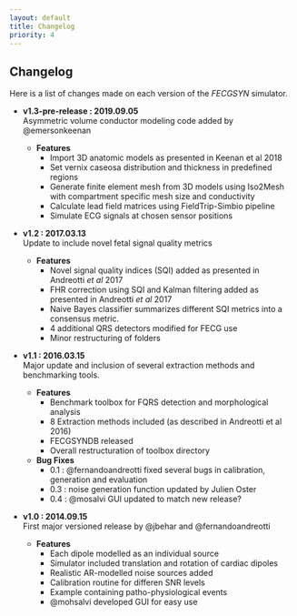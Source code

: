 ```yaml
---
layout: default
title: Changelog
priority: 4
---
```


## Changelog

Here is a list of changes made on each version of the <em>FECGSYN</em> simulator.

- **v1.3-pre-release : 2019.09.05**<br>
Asymmetric volume conductor modeling code added by @emersonkeenan
  - **Features**
    - Import 3D anatomic models as presented in Keenan et al 2018
    - Set vernix caseosa distribution and thickness in predefined regions
    - Generate finite element mesh from 3D models using Iso2Mesh with compartment specific mesh size and conductivity
    - Calculate lead field matrices using FieldTrip-Simbio pipeline
    - Simulate ECG signals at chosen sensor positions

- **v1.2 : 2017.03.13** <br>
  Update to include novel fetal signal quality metrics
  - **Features**
    - Novel signal quality indices (SQI) added as presented in Andreotti _et al_ 2017
    - FHR correction using SQI and Kalman filtering added as presented in Andreotti _et al_ 2017
    - Naive Bayes classifier summarizes different SQI metrics into a consensus metric.
    - 4 additional QRS detectors modified for FECG use
    - Minor restructuring of folders

- **v1.1 : 2016.03.15** <br>
  Major update and inclusion of several extraction methods and  benchmarking tools.
  - **Features**
    - Benchmark toolbox for FQRS detection and morphological analysis
    - 8 Extraction methods included (as described in Andreotti et al 2016)
    - FECGSYNDB released
    - Overall restructuration of toolbox directory
  - **Bug Fixes**
    - 0.1 : @fernandoandreotti fixed several bugs in calibration, generation and evaluation    
    - 0.3 : noise generation function updated by Julien Oster
    - 0.4 : @mosalvi GUI updated to match new release?

- **v1.0 : 2014.09.15** <br>
  First major versioned release by @jbehar and @fernandoandreotti
  - **Features**
    - Each dipole modelled as an individual source
    - Simulator included translation and rotation of cardiac dipoles
    - Realistic AR-modelled noise sources added
    - Calibration routine for differen SNR levels
    - Example containing patho-physiological events
    - @mohsalvi developed GUI for easy use    
